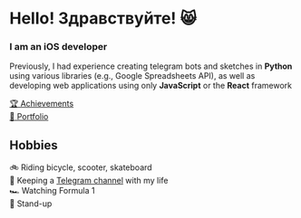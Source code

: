 # Hello! Здравствуйте! 😸

### I am an iOS developer

Previously, I had experience creating telegram bots and sketches in **Python** using various libraries (e.g., Google Spreadsheets API), as well as developing web applications using only **JavaScript** or the **React** framework

[🏆 Achievements](/Achievements/README.md)<br>
[💼 Portfolio](https://github.com/htmlprogrammist?tab=repositories)

## Hobbies

🚲 Riding bicycle, scooter, skateboard<br>
📙 Keeping a [Telegram channel](https://t.me/journaler) with my life<br>
🏎 Watching Formula 1<br>
🎤 Stand-up
